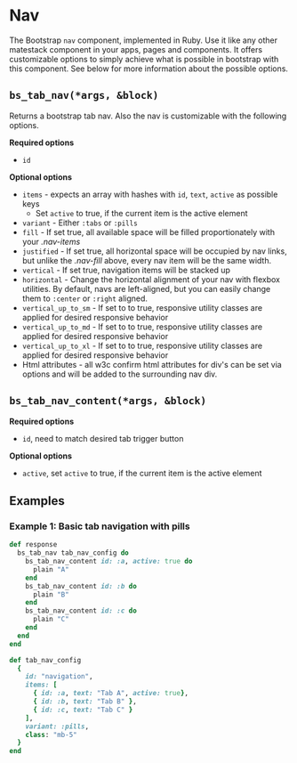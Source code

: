 # Nav

The Bootstrap `nav` component, implemented in Ruby. Use it like any other matestack component in your apps, pages and components. It offers customizable options to simply achieve what is possible in bootstrap with this component. See below for more information about the possible options.

## `bs_tab_nav(*args, &block)`

Returns a bootstrap tab nav. Also the nav is customizable with the following options.

**Required options**

* `id`

**Optional options**

* `items` - expects an array with hashes with `id`, `text`, `active` as possible keys
  * Set `active` to true, if the current item is the active element
* `variant` - Either `:tabs` or `:pills`
* `fill` - If set true, all available space will be filled proportionately with your _.nav-items_
* `justified` - If set true, all horizontal space will be occupied by nav links, but unlike the _.nav-fill_ above, every nav item will be the same width.
* `vertical` - If set true, navigation items will be stacked up
* `horizontal` - Change the horizontal alignment of your nav with flexbox utilities. By default, navs are left-aligned, but you can easily change them to `:center` or `:right` aligned.
* `vertical_up_to_sm` - If set to to true, responsive utility classes are applied for desired responsive behavior
* `vertical_up_to_md` - If set to to true, responsive utility classes are applied for desired responsive behavior
* `vertical_up_to_xl` - If set to to true, responsive utility classes are applied for desired responsive behavior
* Html attributes - all w3c confirm html attributes for div's can be set via options and will be added to the surrounding nav div.

## `bs_tab_nav_content(*args, &block)`

**Required options**

* `id`, need to match desired tab trigger button

**Optional options**

* `active`, set `active` to true, if the current item is the active element

## Examples

### Example 1: Basic tab navigation with pills

```ruby
def response
  bs_tab_nav tab_nav_config do
    bs_tab_nav_content id: :a, active: true do
      plain "A"
    end
    bs_tab_nav_content id: :b do
      plain "B"
    end
    bs_tab_nav_content id: :c do
      plain "C"
    end
  end
end

def tab_nav_config
  {
    id: "navigation",
    items: [
      { id: :a, text: "Tab A", active: true},
      { id: :b, text: "Tab B" },
      { id: :c, text: "Tab C" }
    ],
    variant: :pills,
    class: "mb-5"
  }
end
```

